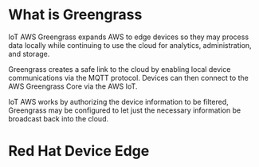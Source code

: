 # What is Greengrass
IoT AWS Greengrass expands AWS to edge devices so they may process data locally while continuing to use the cloud for analytics, administration, and storage.

Greengrass creates a safe link to the cloud by enabling local device communications via the MQTT protocol. Devices can then connect to the AWS Greengrass Core via the AWS IoT.

IoT AWS works by authorizing the device information to be filtered, Greengrass may be configured to let just the necessary information be broadcast back into the cloud.

# Red Hat Device Edge
